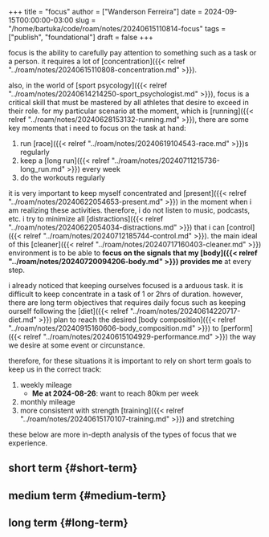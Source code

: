 +++
title = "focus"
author = ["Wanderson Ferreira"]
date = 2024-09-15T00:00:00-03:00
slug = "/home/bartuka/code/roam/notes/20240615110814-focus"
tags = ["publish", "foundational"]
draft = false
+++

focus is the ability to carefully pay attention to something such as a task or a
person. it requires a lot of [concentration]({{< relref "../roam/notes/20240615110808-concentration.md" >}}).

also, in the world of [sport psycology]({{< relref "../roam/notes/20240614214250-sport_psychologist.md" >}}), focus is a critical skill that must
be mastered by all athletes that desire to exceed in their role. for my
particular scenario at the moment, which is [running]({{< relref "../roam/notes/20240628153132-running.md" >}}), there are some key
moments that i need to focus on the task at hand:

1.  run [race]({{< relref "../roam/notes/20240619104543-race.md" >}})s regularly
2.  keep a [long run]({{< relref "../roam/notes/20240711215736-long_run.md" >}}) every week
3.  do the workouts regularly

it is very important to keep myself concentrated and [present]({{< relref "../roam/notes/20240622054653-present.md" >}}) in the moment
when i am realizing these activities. therefore, i do not listen to music,
podcasts, etc. i try to minimize all [distractions]({{< relref "../roam/notes/20240622054034-distractions.md" >}}) that i can [control]({{< relref "../roam/notes/20240712185744-control.md" >}}). the main
ideal of this [cleaner]({{< relref "../roam/notes/20240717160403-cleaner.md" >}}) environment is to be able to **focus on the signals
that my [body]({{< relref "../roam/notes/20240720094206-body.md" >}}) provides me** at every step.

i already noticed that keeping ourselves focused is a arduous task. it is
difficult to keep concentrate in a task of 1 or 2hrs of duration. however, there
are long term objectives that requires daily focus such as keeping ourself
following the [diet]({{< relref "../roam/notes/20240614220717-diet.md" >}}) plan to reach the desired [body composition]({{< relref "../roam/notes/20240915160606-body_composition.md" >}}) to
[perform]({{< relref "../roam/notes/20240615104929-performance.md" >}}) the way we desire at some event or circunstance.

therefore, for these situations it is important to rely on short term goals to
keep us in the correct track:

1.  weekly mileage
    -   **Me at 2024-08-26**: want to reach 80km per week
2.  monthly mileage
3.  more consistent with strength [training]({{< relref "../roam/notes/20240615170107-training.md" >}}) and stretching

these below are more in-depth analysis of the types of focus that we experience.


## short term {#short-term}


## medium term {#medium-term}


## long term {#long-term}
